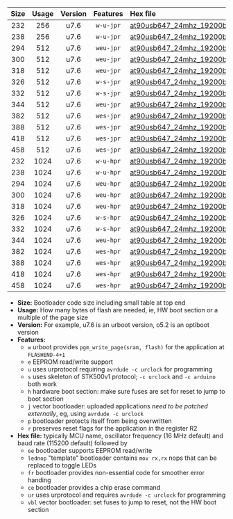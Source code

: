 |Size|Usage|Version|Features|Hex file|
|:-:|:-:|:-:|:-:|:--|
|232|256|u7.6|`w-u-jpr`|[at90usb647_24mhz_19200bps_ur_vbl.hex](https://raw.githubusercontent.com/stefanrueger/urboot/main/bootloaders/at90usb647/fcpu_24mhz/19200_bps/at90usb647_24mhz_19200bps_ur_vbl.hex)|
|238|256|u7.6|`w-u-jpr`|[at90usb647_24mhz_19200bps_lednop_ur_vbl.hex](https://raw.githubusercontent.com/stefanrueger/urboot/main/bootloaders/at90usb647/fcpu_24mhz/19200_bps/at90usb647_24mhz_19200bps_lednop_ur_vbl.hex)|
|294|512|u7.6|`weu-jpr`|[at90usb647_24mhz_19200bps_ee_ur_vbl.hex](https://raw.githubusercontent.com/stefanrueger/urboot/main/bootloaders/at90usb647/fcpu_24mhz/19200_bps/at90usb647_24mhz_19200bps_ee_ur_vbl.hex)|
|300|512|u7.6|`weu-jpr`|[at90usb647_24mhz_19200bps_ee_lednop_ur_vbl.hex](https://raw.githubusercontent.com/stefanrueger/urboot/main/bootloaders/at90usb647/fcpu_24mhz/19200_bps/at90usb647_24mhz_19200bps_ee_lednop_ur_vbl.hex)|
|318|512|u7.6|`weu-jpr`|[at90usb647_24mhz_19200bps_ee_lednop_fr_ur_vbl.hex](https://raw.githubusercontent.com/stefanrueger/urboot/main/bootloaders/at90usb647/fcpu_24mhz/19200_bps/at90usb647_24mhz_19200bps_ee_lednop_fr_ur_vbl.hex)|
|326|512|u7.6|`w-s-jpr`|[at90usb647_24mhz_19200bps_vbl.hex](https://raw.githubusercontent.com/stefanrueger/urboot/main/bootloaders/at90usb647/fcpu_24mhz/19200_bps/at90usb647_24mhz_19200bps_vbl.hex)|
|332|512|u7.6|`w-s-jpr`|[at90usb647_24mhz_19200bps_lednop_vbl.hex](https://raw.githubusercontent.com/stefanrueger/urboot/main/bootloaders/at90usb647/fcpu_24mhz/19200_bps/at90usb647_24mhz_19200bps_lednop_vbl.hex)|
|344|512|u7.6|`weu-jpr`|[at90usb647_24mhz_19200bps_ee_lednop_fr_ce_ur_vbl.hex](https://raw.githubusercontent.com/stefanrueger/urboot/main/bootloaders/at90usb647/fcpu_24mhz/19200_bps/at90usb647_24mhz_19200bps_ee_lednop_fr_ce_ur_vbl.hex)|
|382|512|u7.6|`wes-jpr`|[at90usb647_24mhz_19200bps_ee_vbl.hex](https://raw.githubusercontent.com/stefanrueger/urboot/main/bootloaders/at90usb647/fcpu_24mhz/19200_bps/at90usb647_24mhz_19200bps_ee_vbl.hex)|
|388|512|u7.6|`wes-jpr`|[at90usb647_24mhz_19200bps_ee_lednop_vbl.hex](https://raw.githubusercontent.com/stefanrueger/urboot/main/bootloaders/at90usb647/fcpu_24mhz/19200_bps/at90usb647_24mhz_19200bps_ee_lednop_vbl.hex)|
|418|512|u7.6|`wes-jpr`|[at90usb647_24mhz_19200bps_ee_lednop_fr_vbl.hex](https://raw.githubusercontent.com/stefanrueger/urboot/main/bootloaders/at90usb647/fcpu_24mhz/19200_bps/at90usb647_24mhz_19200bps_ee_lednop_fr_vbl.hex)|
|458|512|u7.6|`wes-jpr`|[at90usb647_24mhz_19200bps_ee_lednop_fr_ce_vbl.hex](https://raw.githubusercontent.com/stefanrueger/urboot/main/bootloaders/at90usb647/fcpu_24mhz/19200_bps/at90usb647_24mhz_19200bps_ee_lednop_fr_ce_vbl.hex)|
|232|1024|u7.6|`w-u-hpr`|[at90usb647_24mhz_19200bps_ur.hex](https://raw.githubusercontent.com/stefanrueger/urboot/main/bootloaders/at90usb647/fcpu_24mhz/19200_bps/at90usb647_24mhz_19200bps_ur.hex)|
|238|1024|u7.6|`w-u-hpr`|[at90usb647_24mhz_19200bps_lednop_ur.hex](https://raw.githubusercontent.com/stefanrueger/urboot/main/bootloaders/at90usb647/fcpu_24mhz/19200_bps/at90usb647_24mhz_19200bps_lednop_ur.hex)|
|294|1024|u7.6|`weu-hpr`|[at90usb647_24mhz_19200bps_ee_ur.hex](https://raw.githubusercontent.com/stefanrueger/urboot/main/bootloaders/at90usb647/fcpu_24mhz/19200_bps/at90usb647_24mhz_19200bps_ee_ur.hex)|
|300|1024|u7.6|`weu-hpr`|[at90usb647_24mhz_19200bps_ee_lednop_ur.hex](https://raw.githubusercontent.com/stefanrueger/urboot/main/bootloaders/at90usb647/fcpu_24mhz/19200_bps/at90usb647_24mhz_19200bps_ee_lednop_ur.hex)|
|318|1024|u7.6|`weu-hpr`|[at90usb647_24mhz_19200bps_ee_lednop_fr_ur.hex](https://raw.githubusercontent.com/stefanrueger/urboot/main/bootloaders/at90usb647/fcpu_24mhz/19200_bps/at90usb647_24mhz_19200bps_ee_lednop_fr_ur.hex)|
|326|1024|u7.6|`w-s-hpr`|[at90usb647_24mhz_19200bps.hex](https://raw.githubusercontent.com/stefanrueger/urboot/main/bootloaders/at90usb647/fcpu_24mhz/19200_bps/at90usb647_24mhz_19200bps.hex)|
|332|1024|u7.6|`w-s-hpr`|[at90usb647_24mhz_19200bps_lednop.hex](https://raw.githubusercontent.com/stefanrueger/urboot/main/bootloaders/at90usb647/fcpu_24mhz/19200_bps/at90usb647_24mhz_19200bps_lednop.hex)|
|344|1024|u7.6|`weu-hpr`|[at90usb647_24mhz_19200bps_ee_lednop_fr_ce_ur.hex](https://raw.githubusercontent.com/stefanrueger/urboot/main/bootloaders/at90usb647/fcpu_24mhz/19200_bps/at90usb647_24mhz_19200bps_ee_lednop_fr_ce_ur.hex)|
|382|1024|u7.6|`wes-hpr`|[at90usb647_24mhz_19200bps_ee.hex](https://raw.githubusercontent.com/stefanrueger/urboot/main/bootloaders/at90usb647/fcpu_24mhz/19200_bps/at90usb647_24mhz_19200bps_ee.hex)|
|388|1024|u7.6|`wes-hpr`|[at90usb647_24mhz_19200bps_ee_lednop.hex](https://raw.githubusercontent.com/stefanrueger/urboot/main/bootloaders/at90usb647/fcpu_24mhz/19200_bps/at90usb647_24mhz_19200bps_ee_lednop.hex)|
|418|1024|u7.6|`wes-hpr`|[at90usb647_24mhz_19200bps_ee_lednop_fr.hex](https://raw.githubusercontent.com/stefanrueger/urboot/main/bootloaders/at90usb647/fcpu_24mhz/19200_bps/at90usb647_24mhz_19200bps_ee_lednop_fr.hex)|
|458|1024|u7.6|`wes-hpr`|[at90usb647_24mhz_19200bps_ee_lednop_fr_ce.hex](https://raw.githubusercontent.com/stefanrueger/urboot/main/bootloaders/at90usb647/fcpu_24mhz/19200_bps/at90usb647_24mhz_19200bps_ee_lednop_fr_ce.hex)|

- **Size:** Bootloader code size including small table at top end
- **Usage:** How many bytes of flash are needed, ie, HW boot section or a multiple of the page size
- **Version:** For example, u7.6 is an urboot version, o5.2 is an optiboot version
- **Features:**
  + `w` urboot provides `pgm_write_page(sram, flash)` for the application at `FLASHEND-4+1`
  + `e` EEPROM read/write support
  + `u` uses urprotocol requiring `avrdude -c urclock` for programming
  + `s` uses skeleton of STK500v1 protocol; `-c urclock` and `-c arduino` both work
  + `h` hardware boot section: make sure fuses are set for reset to jump to boot section
  + `j` vector bootloader: uploaded applications *need to be patched externally*, eg, using `avrdude -c urclock`
  + `p` bootloader protects itself from being overwritten
  + `r` preserves reset flags for the application in the register R2
- **Hex file:** typically MCU name, oscillator frequency (16 MHz default) and baud rate (115200 default) followed by
  + `ee` bootloader supports EEPROM read/write
  + `lednop` "template" bootloader contains `mov rx,rx` nops that can be replaced to toggle LEDs
  + `fr` bootloader provides non-essential code for smoother error handing
  + `ce` bootloader provides a chip erase command
  + `ur` uses urprotocol and requires `avrdude -c urclock` for programming
  + `vbl` vector bootloader: set fuses to jump to reset, not the HW boot section
